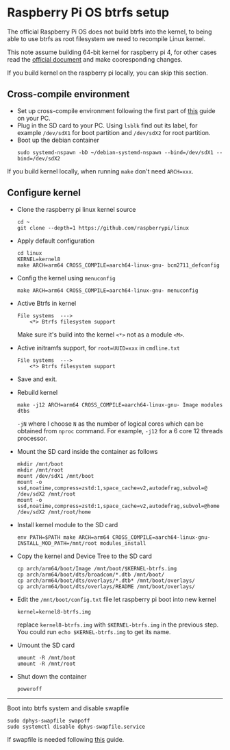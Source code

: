 # Raspberry Pi OS btrfs setup

The official Raspberry Pi OS does not build btrfs into the kernel, to being able to use btrfs as root filesystem we need to recompile Linux kernel.

This note assume building 64-bit kernel for raspberry pi 4, for other cases read the [official document](https://www.raspberrypi.com/documentation/computers/linux_kernel.html#building) and make cooresponding changes.

If you build kernel on the raspberry pi locally, you can skip this section.

## Cross-compile environment
- Set up cross-compile environment following the first part of [this](https://github.com/Bai-Qiang/Raspberry_Pi_tinkering_notes/blob/main/Cross_compile_Linux_kernel.md#create-a-clean-debian-environment) guide
  on your PC.
- Plug in the SD card to your PC. Using `lsblk` find out its label, for example `/dev/sdX1` for boot partition and `/dev/sdX2` for root partition.
- Boot up the debian container
  ```
  sudo systemd-nspawn -bD ~/debian-systemd-nspawn --bind=/dev/sdX1 --bind=/dev/sdX2
  ```
  
If you build kernel locally, when running `make` don't need `ARCH=xxx`.
## Configure kernel
- Clone the raspberry pi linux kernel source
  ```
  cd ~
  git clone --depth=1 https://github.com/raspberrypi/linux
  ```
- Apply default configuration
  ```
  cd linux
  KERNEL=kernel8
  make ARCH=arm64 CROSS_COMPILE=aarch64-linux-gnu- bcm2711_defconfig
  ```
- Config the kernel using `menuconfig`
  ```
  make ARCH=arm64 CROSS_COMPILE=aarch64-linux-gnu- menuconfig
  ```
- Active Btrfs in kernel
  ```
  File systems  --->
      <*> Btrfs filesystem support
  ```
  Make sure it's build into the kernel `<*>` not as a module `<M>`.
- Active initramfs support, for `root=UUID=xxx` in `cmdline.txt`
  ```
  File systems  --->
      <*> Btrfs filesystem support
  ```
- Save and exit.
- Rebuild kernel
  ```
  make -j12 ARCH=arm64 CROSS_COMPILE=aarch64-linux-gnu- Image modules dtbs
  ```
  `-jN` where I choose `N` as the number of logical cores which can be obtained from `nproc` command.
  For example, `-j12` for a 6 core 12 threads processor.

- Mount the SD card inside the container as follows
  ```
  mkdir /mnt/boot
  mkdir /mnt/root
  mount /dev/sdX1 /mnt/boot
  mount -o ssd,noatime,compress=zstd:1,space_cache=v2,autodefrag,subvol=@ /dev/sdX2 /mnt/root
  mount -o ssd,noatime,compress=zstd:1,space_cache=v2,autodefrag,subvol=@home /dev/sdX2 /mnt/root/home
  ```
- Install kernel module to the SD card
  ```
  env PATH=$PATH make ARCH=arm64 CROSS_COMPILE=aarch64-linux-gnu- INSTALL_MOD_PATH=/mnt/root modules_install
  ```
- Copy the kernel and Device Tree to the SD card
  ```
  cp arch/arm64/boot/Image /mnt/boot/$KERNEL-btrfs.img
  cp arch/arm64/boot/dts/broadcom/*.dtb /mnt/boot/
  cp arch/arm64/boot/dts/overlays/*.dtb* /mnt/boot/overlays/
  cp arch/arm64/boot/dts/overlays/README /mnt/boot/overlays/
  ```
- Edit the `/mnt/boot/config.txt` file let raspberry pi boot into new kernel
  ```
  kernel=kernel8-btrfs.img
  ```
  replace `kernel8-btrfs.img` with `$KERNEL-btrfs.img` in the previous step.
  You could run `echo $KERNEL-btrfs.img` to get its name.
- Umount the SD card
  ```
  umount -R /mnt/boot
  umount -R /mnt/root
  ```
- Shut down the container
  ```
  poweroff
  ```

___
Boot into btrfs system and disable swapfile
  ```
  sudo dphys-swapfile swapoff
  sudo systemctl disable dphys-swapfile.service
  ```
  If swapfile is needed following [this](https://wiki.archlinux.org/title/Btrfs#Swap_file) guide.



